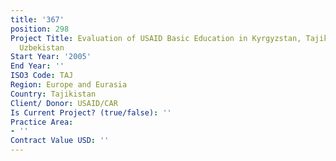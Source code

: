 ```yaml
---
title: '367'
position: 298
Project Title: Evaluation of USAID Basic Education in Kyrgyzstan, Tajikistan, and
  Uzbekistan
Start Year: '2005'
End Year: ''
ISO3 Code: TAJ
Region: Europe and Eurasia
Country: Tajikistan
Client/ Donor: USAID/CAR
Is Current Project? (true/false): ''
Practice Area:
- ''
Contract Value USD: ''
---
```


